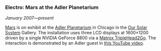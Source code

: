 ### Electro: Mars at the Adler Planetarium

*January 2007&mdash;present*

[Mars][] is on exhibit at the [Adler Planetarium][adler] in Chicago in the [Our Solar System][oss] Gallery. The installation uses three LCD displays at 1600&times;1200 driven by a single NVIDIA GeForce 8800 via a [Matrox TripleHead2Go][matrox]. The interaction is demonstrated by an Adler guest in [this YouTube video][youtube].

[mars]:    applications.html#mars
[adler]:   http://www.adlerplanetarium.org/
[oss]:     http://www.adlerplanetarium.org/exhibits/galleries.shtml#solarsystem
[matrox]:  http://www.matrox.com/graphics/en/products/gxm/th2go/
[youtube]: http://www.youtube.com/watch?v=hWcjcL9j9yA